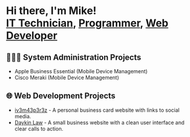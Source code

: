 <h1>Hi there, I'm Mike!<br/><a href="#">IT Technician</a>, <a href="#">Programmer</a>, <a href="https://www.mik3p3r3z.com">Web Developer</a></h1>

  <h2>👨🏻‍💻 System Administration Projects</h2>
  <ul>
    <li>Apple Business Essential (Mobile Device Management)</li>
    <li></b>Cisco Meraki (Mobile Device Management)</li>
  </ul>
  <h2>🌐 Web Development Projects</h2>
  <ul>
    <li><a href="https://www.iv3m43p3r3z.com" target="_blank">iv3m43p3r3z</a> - A personal business card website with links to social media.</li>
    <li><a href="https://www.daykinlaw.com" target="_blank">Daykin Law</a> - A small business website with a clean user interface and clear calls to action.</li>
  </ul>

<!--
**mik3p3r3z/mik3p3r3z** is a ✨ _special_ ✨ repository because its `README.md` (this file) appears on your GitHub profile.

Here are some ideas to get you started:

- 🔭 I’m currently working on ...
- 🌱 I’m currently learning ...
- 👯 I’m looking to collaborate on ...
- 🤔 I’m looking for help with ...
- 💬 Ask me about ...
- 📫 How to reach me: ...
- 😄 Pronouns: ...
- ⚡ Fun fact: ...
-->
